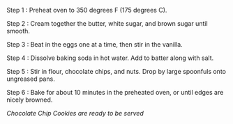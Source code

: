 Step 1 : Preheat oven to 350 degrees F (175 degrees C).

Step 2 : Cream together the butter, white sugar, and brown sugar until smooth. 

Step 3 : Beat in the eggs one at a time, then stir in the vanilla. 

Step 4 : Dissolve baking soda in hot water. Add to batter along with salt. 

Step 5 : Stir in flour, chocolate chips, and nuts. Drop by large spoonfuls onto ungreased pans.

Step 6 : Bake for about 10 minutes in the preheated oven, or until edges are nicely browned.

*Chocolate Chip Cookies are ready to be served*
